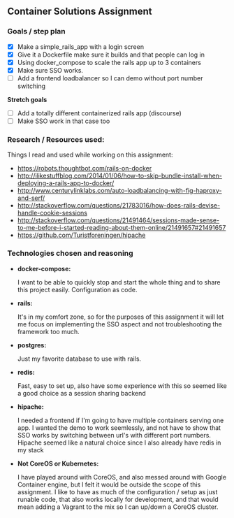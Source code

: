 Container Solutions Assignment
------------------------------

### Goals / step plan

- [X] Make a simple_rails_app with a login screen
- [X] Give it a Dockerfile make sure it builds and that people can log in
- [X] Using docker_compose to scale the rails app up to 3 containers
- [X] Make sure SSO works.
- [ ] Add a frontend loadbalancer so I can demo without port number switching

**Stretch goals**

- [ ] Add a totally different containerized rails app (discourse)
- [ ] Make SSO work in that case too

### Research / Resources used:

Things I read and used while working on this assignment:

* https://robots.thoughtbot.com/rails-on-docker
* http://ilikestuffblog.com/2014/01/06/how-to-skip-bundle-install-when-deploying-a-rails-app-to-docker/
* http://www.centurylinklabs.com/auto-loadbalancing-with-fig-haproxy-and-serf/
* http://stackoverflow.com/questions/21783016/how-does-rails-devise-handle-cookie-sessions
* http://stackoverflow.com/questions/21491464/sessions-made-sense-to-me-before-i-started-reading-about-them-online/21491657#21491657
* https://github.com/Turistforeningen/hipache

### Technologies chosen and reasoning

* **docker-compose:**

  I want to be able to quickly stop and start the whole thing and to share this
  project easily. Configuration as code.

* **rails:**

  It's in my comfort zone, so for the purposes of this assignment it will let me
  focus on implementing the SSO aspect and not troubleshooting the framework too
  much.

* **postgres:**

  Just my favorite database to use with rails.

* **redis:**

  Fast, easy to set up, also have some experience with this so seemed like a good
  choice as a session sharing backend

* **hipache:**

  I needed a frontend if I'm going to have multiple containers serving one app.
  I wanted the demo to work seemlessly, and not have to show that SSO works by
  switching between url's with different port numbers.
  Hipache seemed like a natural choice since I also already have redis in my stack

* **Not CoreOS or Kubernetes:**

  I have played around with CoreOS, and also messed around with Google Container
  engine, but I felt it would be outside the scope of this assignment. I like
  to have as much of the configuration / setup as just runable code, that also
  works locally for development, and that would mean adding a Vagrant to the mix
  so I can up/down a CoreOS cluster.